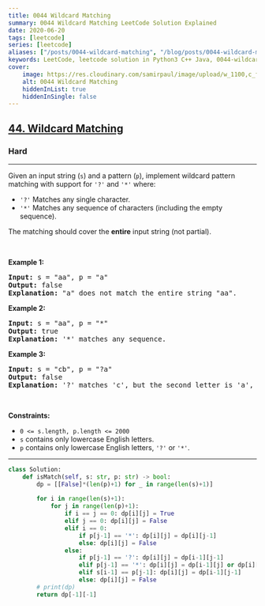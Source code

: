```yaml
---
title: 0044 Wildcard Matching
summary: 0044 Wildcard Matching LeetCode Solution Explained
date: 2020-06-20
tags: [leetcode]
series: [leetcode]
aliases: ["/posts/0044-wildcard-matching", "/blog/posts/0044-wildcard-matching", "/0044-wildcard-matching"]
keywords: LeetCode, leetcode solution in Python3 C++ Java, 0044-wildcard-matching solution
cover:
    image: https://res.cloudinary.com/samirpaul/image/upload/w_1100,c_fit,co_rgb:FFFFFF,l_text:Arial_70_bold:0044 Wildcard Matching/problem-solving.webp
    alt: 0044 Wildcard Matching
    hiddenInList: true
    hiddenInSingle: false
---
```



<h2><a href="https://leetcode.com/problems/wildcard-matching/">44. Wildcard Matching</a></h2><h3>Hard</h3><hr><div><p>Given an input string (<code>s</code>) and a pattern (<code>p</code>), implement wildcard pattern matching with support for <code>'?'</code> and <code>'*'</code> where:</p>

<ul>
	<li><code>'?'</code> Matches any single character.</li>
	<li><code>'*'</code> Matches any sequence of characters (including the empty sequence).</li>
</ul>

<p>The matching should cover the <strong>entire</strong> input string (not partial).</p>

<p>&nbsp;</p>
<p><strong class="example">Example 1:</strong></p>

<pre><strong>Input:</strong> s = "aa", p = "a"
<strong>Output:</strong> false
<strong>Explanation:</strong> "a" does not match the entire string "aa".
</pre>

<p><strong class="example">Example 2:</strong></p>

<pre><strong>Input:</strong> s = "aa", p = "*"
<strong>Output:</strong> true
<strong>Explanation:</strong>&nbsp;'*' matches any sequence.
</pre>

<p><strong class="example">Example 3:</strong></p>

<pre><strong>Input:</strong> s = "cb", p = "?a"
<strong>Output:</strong> false
<strong>Explanation:</strong>&nbsp;'?' matches 'c', but the second letter is 'a', which does not match 'b'.
</pre>

<p>&nbsp;</p>
<p><strong>Constraints:</strong></p>

<ul>
	<li><code>0 &lt;= s.length, p.length &lt;= 2000</code></li>
	<li><code>s</code> contains only lowercase English letters.</li>
	<li><code>p</code> contains only lowercase English letters, <code>'?'</code> or <code>'*'</code>.</li>
</ul>
</div>

---




```python
class Solution:
    def isMatch(self, s: str, p: str) -> bool:
        dp = [[False]*(len(p)+1) for _ in range(len(s)+1)]
        
        for i in range(len(s)+1):
            for j in range(len(p)+1):
                if i == j == 0: dp[i][j] = True
                elif j == 0: dp[i][j] = False
                elif i == 0:
                    if p[j-1] == '*': dp[i][j] = dp[i][j-1]
                    else: dp[i][j] = False 
                else:
                    if p[j-1] == '?': dp[i][j] = dp[i-1][j-1]
                    elif p[j-1] == '*': dp[i][j] = dp[i-1][j] or dp[i][j-1] 
                    elif s[i-1] == p[j-1]: dp[i][j] = dp[i-1][j-1]
                    else: dp[i][j] = False
        # print(dp)
        return dp[-1][-1]
```
